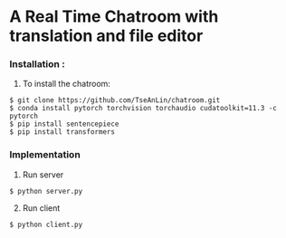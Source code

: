  
# A Real Time Chatroom with translation and file editor

### Installation : 

1. To install the chatroom:
```
$ git clone https://github.com/TseAnLin/chatroom.git
$ conda install pytorch torchvision torchaudio cudatoolkit=11.3 -c pytorch
$ pip install sentencepiece
$ pip install transformers
```
### Implementation
1. Run server
```
$ python server.py
```
2. Run client
```
$ python client.py
```
  

	 

  

